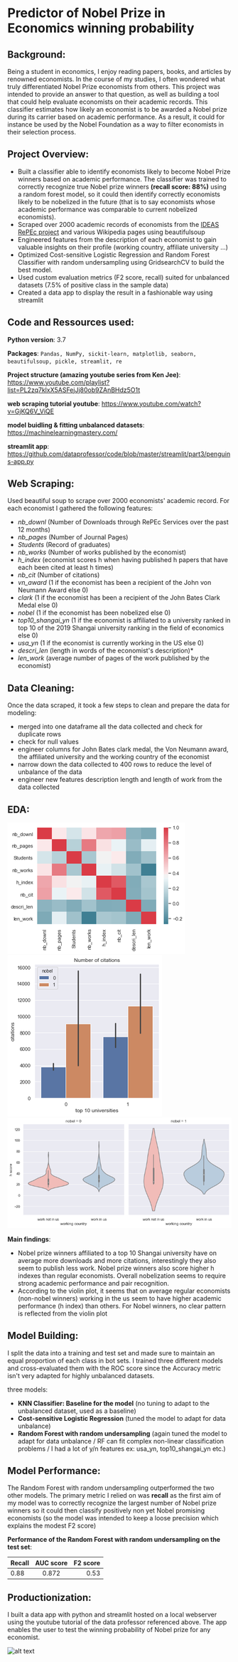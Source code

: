 # Predictor of Nobel Prize in Economics winning probability

## Background:

Being a student in economics, I enjoy reading papers, books, and articles by renowned economists. In the course of my studies, I often wondered what truly differentiated
Nobel Prize economists from others. This project was intended to provide an answer to that question, as well as building a tool that could help evaluate economists on their academic records. 
This classifier estimates how likely an economist is to be awarded a Nobel prize during its carrier based on academic performance. As a result, it could for instance be used by the Nobel Foundation as a way to filter economists in their selection process.  

## Project Overview:
* Built a classifier able to identify economists likely to become Nobel Prize winners based on academic performance. The classifier was trained to
correctly recognize true Nobel prize winners **(recall score: 88%)** using a random forest model, so it could then identify correctly economists likely to be nobelized in the future (that is to say economists whose academic performance was comparable to current nobelized economists).
* Scraped over 2000 academic records of economists from the [IDEAS RePEc project](https://ideas.repec.org/top/top.person.alldetail.html) and various Wikipedia pages using beautifulsoup
* Engineered features from the description of each economist to gain valuable insights on their profile (working country, affiliate university ...)
* Optimized Cost-sensitive Logistic Regression and Random Forest Classifier with random undersampling using GridsearchCV to build the best model.
* Used custom evaluation metrics (F2 score, recall) suited for unbalanced datasets (7.5% of positive class in the sample data)
* Created a data app to display the result in a fashionable way using streamlit 

## Code and Ressources used:

**Python version**: 3.7

**Packages**: ```Pandas, NumPy, sickit-learn, matplotlib, seaborn, beautifulsoup, pickle, streamlit, re```

**Project structure (amazing youtube series from Ken Jee)**: https://www.youtube.com/playlist?list=PL2zq7klxX5ASFejJj80ob9ZAnBHdz5O1t

**web scraping tutorial youtube**: https://www.youtube.com/watch?v=GjKQ6V_ViQE

**model buidling & fitting unbalanced datasets**: https://machinelearningmastery.com/

**streamlit app**: https://github.com/dataprofessor/code/blob/master/streamlit/part3/penguins-app.py

## Web Scraping:

Used beautiful soup to scrape over 2000 economists' academic record. For each economist I gathered the following features:

+ *nb_downl* (Number of Downloads through RePEc Services over the past 12 months)
+ *nb_pages* (Number of Journal Pages)
+ *Students* (Record of graduates)
+ *nb_works* (Number of works published by the economist)
+ *h_index* (economist scores h when having published h papers that have each been cited at least h times)
+ *nb_cit* (Number of citations)
+ *vn_award* (1 if the economist has been a recipient of the John von Neumann Award else 0)
+ *clark* (1 if the economist has been a recipient of the John Bates Clark Medal else 0)
+ *nobel* (1 if the economist has been nobelized else 0)
+ *top10_shangai_yn* (1 if the economist is affiliated to a university ranked in top 10 of the 2019 Shangai university ranking in the field of economics else 0)
+ *usa_yn* (1 if the economist is currently working in the US else 0)
+ *descri_len* (length in words of the economist's description)*
+ *len_work* (average number of pages of the work published by the economist) 

## Data Cleaning:

Once the data scraped, it took a few steps to clean and prepare the data for modeling:
* merged into one dataframe all the data collected and check for duplicate rows
* check for null values 
* engineer columns for John Bates clark medal, the Von Neumann award, the affiliated university and the working country of the economist
* narrow down the data collected to 400 rows to reduce the level of unbalance of the data
* engineer new features description length and length of work from the data collected

## EDA:

![alt text](https://github.com/imrane-boucher/ds_proj_nobel_winner/blob/master/images/correlation_map.png)
![alt text](https://github.com/imrane-boucher/ds_proj_nobel_winner/blob/master/images/nb_cit_barchart.png)
![alt text](https://github.com/imrane-boucher/ds_proj_nobel_winner/blob/master/images/usa_yn_violin.png)

**Main findings**:
* Nobel prize winners affiliated to a top 10 Shangai university have on average more downloads and more citations, interestingly they also seem to publish less work. Nobel prize winners also score higher h indexes than regular economists. Overall nobelization seems to require strong academic performance and pair recognition.
* According to the violin plot, it seems that on average regular economists (non-nobel winners) working in the us seem to have higher academic performance (h index) than others. For Nobel winners, no clear pattern is reflected from the violin plot

## Model Building:

I split the data into a training and test set and made sure to maintain an equal proportion of each class in bot sets. 
I trained three different models and cross-evaluated them with the ROC score since the Accuracy metric isn't very adapted for highly unbalanced datasets.

three models:
- **KNN Classifier: Baseline for the model** (no tuning to adapt to the unbalanced dataset, used as a baseline)
- **Cost-sensitive Logistic Regression** (tuned the model to adapt for data unbalance)
- **Random Forest with random undersampling** (again tuned the model to adapt for data unbalance / RF can fit complex non-linear classification problems / I had a lot of
y/n features ex: usa_yn, top10_shangai_yn etc.)

## Model Performance:

The Random Forest with random undersampling outperformed the two other models. The primary metric I relied on was **recall** as the first aim of my model was to correctly recognize the largest number of Nobel prize winners so it could then classify positively non yet Nobel promising economists (so the model was intended to keep a loose precision which explains the modest F2 score)

**Performance of the Random Forest with random undersampling on the test set**:

| Recall        | AUC score     | F2 score  |
| ------------- |:-------------:| -----:|
| 0.88           | 0.872         | 0.53 |


## Productionization:

I built a data app with python and streamlit hosted on a local webserver using the youtube tutorial of the data professor referenced above. The app enables the user to test the winning probability of Nobel prize for any economist.

![alt text](https://github.com/imrane-boucher/ds_proj_nobel_winner/blob/master/images/streamlit_eco_app.png")
